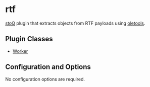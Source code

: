 # rtf

[stoQ](https://stoq-framework.readthedocs.io/en/latest/index.html) plugin that extracts objects from RTF payloads using [oletools](https://github.com/decalage2/oletools).

## Plugin Classes

- [Worker](https://stoq-framework.readthedocs.io/en/latest/dev/workers.html)

## Configuration and Options

No configuration options are required.

